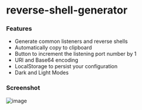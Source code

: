 # reverse-shell-generator


### Features

- Generate common listeners and reverse shells
- Automatically copy to clipboard
- Button to increment the listening port number by 1
- URI and Base64 encoding
- LocalStorage to persist your configuration
- Dark and Light Modes

### Screenshot
![image](https://user-images.githubusercontent.com/44453666/109582314-ef7f9e00-7acb-11eb-9c84-f8436e0022e9.png)
